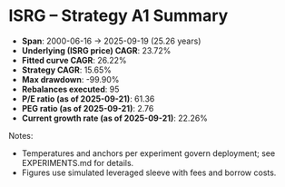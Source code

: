# ISRG – Strategy A1 Summary

- **Span**: 2000-06-16 → 2025-09-19 (25.26 years)
- **Underlying (ISRG price) CAGR**: 23.72%
- **Fitted curve CAGR**: 26.22%
- **Strategy CAGR**: 15.65%
- **Max drawdown**: -99.90%
- **Rebalances executed**: 95
- **P/E ratio (as of 2025-09-21)**: 61.36
- **PEG ratio (as of 2025-09-21)**: 2.76
- **Current growth rate (as of 2025-09-21)**: 22.26%

Notes:

- Temperatures and anchors per experiment govern deployment; see EXPERIMENTS.md for details.
- Figures use simulated leveraged sleeve with fees and borrow costs.

